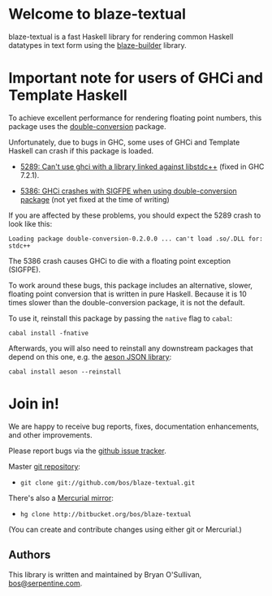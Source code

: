 # Welcome to blaze-textual

blaze-textual is a fast Haskell library for rendering common Haskell
datatypes in text form using the
[blaze-builder](http://hackage.haskell.org/package/blaze-builder)
library.

# Important note for users of GHCi and Template Haskell

To achieve excellent performance for rendering floating point numbers,
this package uses the
[double-conversion](http://hackage.haskell.org/package/double-conversion)
package.

Unfortunately, due to bugs in GHC, some uses of GHCi and Template
Haskell can crash if this package is loaded.

* [5289: Can't use ghci with a library linked against
  libstdc++](http://hackage.haskell.org/trac/ghc/ticket/5289) (fixed
  in GHC 7.2.1).

* [5386: GHCi crashes with SIGFPE when using double-conversion
  package](http://hackage.haskell.org/trac/ghc/ticket/5386) (not yet
  fixed at the time of writing)

If you are affected by these problems, you should expect the 5289
crash to look like this:

    Loading package double-conversion-0.2.0.0 ... can't load .so/.DLL for: stdc++

The 5386 crash causes GHCi to die with a floating point exception
(SIGFPE).

To work around these bugs, this package includes an alternative,
slower, floating point conversion that is written in pure Haskell.
Because it is 10 times slower than the double-conversion package, it
is not the default.

To use it, reinstall this package by passing the `native` flag to
`cabal`:

    cabal install -fnative

Afterwards, you will also need to reinstall any downstream packages
that depend on this one, e.g. the [aeson JSON
library](http://hackage.haskell.org/package/aeson):

    cabal install aeson --reinstall

# Join in!

We are happy to receive bug reports, fixes, documentation
enhancements, and other improvements.

Please report bugs via the
[github issue tracker](http://github.com/bos/blaze-textual/issues).

Master [git repository](http://github.com/bos/blaze-textual):

* `git clone git://github.com/bos/blaze-textual.git`

There's also a [Mercurial mirror](http://bitbucket.org/bos/blaze-textual):

* `hg clone http://bitbucket.org/bos/blaze-textual`

(You can create and contribute changes using either git or Mercurial.)

Authors
-------

This library is written and maintained by Bryan O'Sullivan,
<bos@serpentine.com>.
